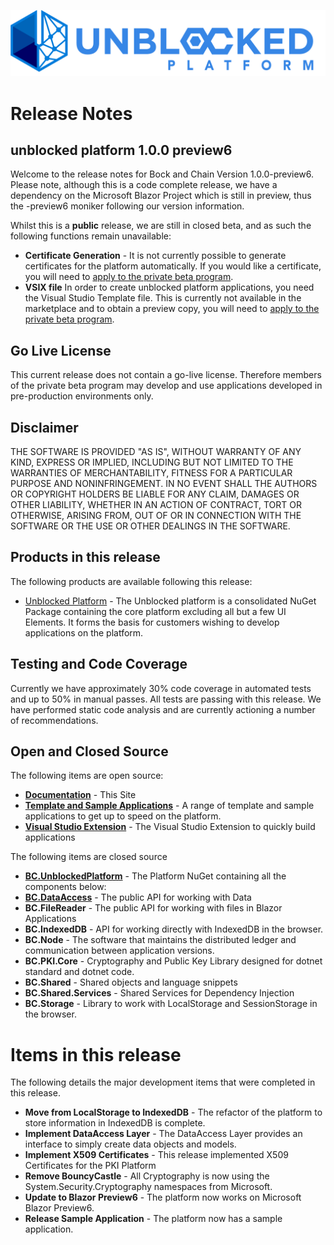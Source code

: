 ![Logo](./img/UPWT.png)
# Release Notes
## unblocked platform 1.0.0 preview6

Welcome to the release notes for Bock and Chain Version 1.0.0-preview6. Please note, although this is a code complete release, we have a dependency on the Microsoft Blazor Project which is still in preview, thus the -preview6 moniker following our version information.

Whilst this is a **public** release, we are still in closed beta, and as such the following functions remain unavailable:

* **Certificate Generation** - It is not currently possible to generate certificates for the platform automatically. If you would like a certificate, you will need to [apply to the private beta program](https://mailchi.mp/747009030b07/unblockedplatformpreview).
* **VSIX file** In order to create unblocked platform applications, you need the Visual Studio Template file. This is currently not available in the marketplace and to obtain a preview copy, you will need to [apply to the private beta program](https://mailchi.mp/747009030b07/unblockedplatformpreview).

## Go Live License
This current release does not contain a go-live license. Therefore members of the private beta program may develop and use applications developed in pre-production environments only.

## Disclaimer
THE SOFTWARE IS PROVIDED "AS IS", WITHOUT WARRANTY OF ANY KIND, EXPRESS OR IMPLIED, INCLUDING BUT NOT LIMITED TO THE WARRANTIES OF MERCHANTABILITY, FITNESS FOR A PARTICULAR PURPOSE AND NONINFRINGEMENT. IN NO EVENT SHALL THE AUTHORS OR COPYRIGHT HOLDERS BE LIABLE FOR ANY CLAIM, DAMAGES OR OTHER LIABILITY, WHETHER IN AN ACTION OF CONTRACT, TORT OR OTHERWISE, ARISING FROM, OUT OF OR IN CONNECTION WITH THE SOFTWARE OR THE USE OR OTHER DEALINGS IN THE SOFTWARE.

## Products in this release
The following products are available following this release:

* [Unblocked Platform](https://www.nuget.org/packages/BC.Platform) - The Unblocked platform is a consolidated NuGet Package containing the core platform excluding all but a few UI Elements. It forms the basis for customers wishing to develop applications on the platform.

## Testing and Code Coverage
Currently we have approximately 30% code coverage in automated tests and up to 50% in manual passes. All tests are passing with this release. We have performed static code analysis and are currently actioning a number of recommendations.

## Open and Closed Source
The following items are open source:

* **[Documentation](https://github.com/blockandchainco/documentation)** - This Site
* **[Template and Sample Applications](https://github.com/blockandchainco/UP.AppTemplate)** - A range of template and sample applications to get up to speed on the platform.
* **[Visual Studio Extension](https://github.com/blockandchainco/UP.VSExtension)** - The Visual Studio Extension to quickly build applications

The following items are closed source
* **[BC.UnblockedPlatform](https://www.nuget.org/packages/BC.Platform)** - The Platform NuGet containing all the components below:
* **[BC.DataAccess](./dataaccess.md)** - The public API for working with Data
* **BC.FileReader** - The public API for working with files in Blazor Applications
* **BC.IndexedDB** - API for working directly with IndexedDB in the browser.
* **BC.Node** - The software that maintains the distributed ledger and communication between application versions.
* **BC.PKI.Core** - Cryptography and Public Key Library designed for dotnet standard and dotnet code.
* **BC.Shared** - Shared objects and language snippets
* **BC.Shared.Services** - Shared Services for Dependency Injection
* **BC.Storage** - Library to work with LocalStorage and SessionStorage in the browser.

# Items in this release
The following details the major development items that were completed in this release. 

* **Move from LocalStorage to IndexedDB** - The refactor of the platform to store information in IndexedDB is complete.
* **Implement DataAccess Layer** - The DataAccess Layer provides an interface to simply create data objects and models.
* **Implement X509 Certificates** - This release implemented X509 Certificates for the PKI Platform
* **Remove BouncyCastle** - All Cryptography is now using the System.Security.Cryptography namespaces from Microsoft.
* **Update to Blazor Preview6** - The platform now works on Microsoft Blazor Preview6.
* **Release Sample Application** - The platform now has a sample application.